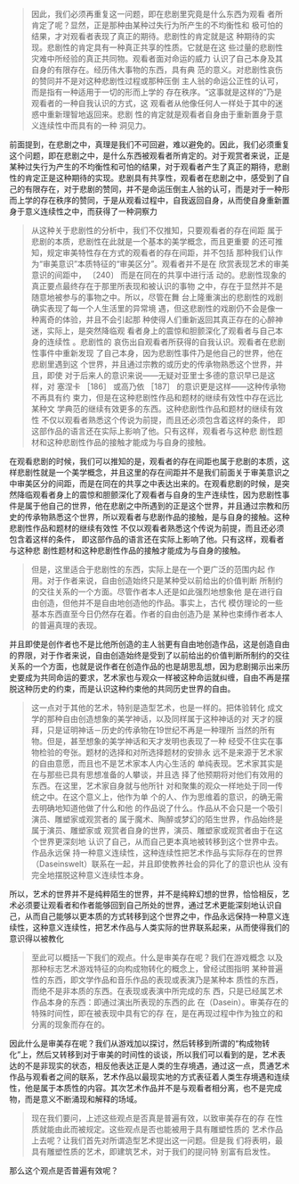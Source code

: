 <blockquote data-pid="RC9XXiMW">因此，我们必须再重复这一问题，即在悲剧里究竟是什么东西为观看 者所肯定了呢？显然，正是那种由某种过失行为所产生的不均衡性和 极可怕的结果，才对观看者表现了真正的期待。悲剧性的肯定就是这 种期待的实现。悲剧性的肯定具有一种真正共享的性质。它就是在这 些过量的悲剧性灾难中所经验的真正共同物。观看者面对命运的威力 认识了自己本身及其自身的有限存在。经历伟大事物的东西，具有典 范的意义。对悲剧性哀伤的赞同并不是对这种悲剧性过程或那种压倒 主人翁的命运公正性的认可，而是指有一种适用于一切的形而上学的 存在秩序。“这事就是这样的”乃是观看者的一种自我认识的方式，这 观看者从他像任何人一样处于其中的迷惑中重新理智地返回来。悲剧 性的肯定就是观看者自身由于重新置身于意义连续性中而具有的一种 洞见力。 </blockquote><p data-pid="cw266-C6">前面提到，在悲剧之中，真理是我们不可回避，难以避免的。因此，我们必须重复这个问题，即在悲剧之中，是什么东西被观看者所肯定的。对于观赏者来说，正是某种过失行为产生的不均衡性和可怕的结果，对于观看者产生了真正的期待，悲剧性的肯定正是这种期待的实现。悲剧具有共享性，观看者在悲剧之中，感受到了自己的有限存在，对于悲剧的赞同，并不是命运压倒主人翁的认可，而是对于一种形而上学的存在秩序的赞同，于是从观看过程中，自我返回自身，从而使自身重新置身于意义连续性之中，而获得了一种洞察力</p><blockquote data-pid="-PBBUTMS">从这种关于悲剧性的分析中，我们不仅推知，只要观看者的存在间距 属于悲剧的本质，悲剧性在此就是一个基本的美学概念，而且更重要 的还可推知，规定审美特性存在方式的观看者的存在间距，并不包括 那种我们认作为“审美意识”本质特征的“审美区分”。观看者并不是在 欣赏表现艺术的审美意识的间距中， 〔240〕 而是在同在的共享中进行活 动的。悲剧性现象的真正要点最终存在于那里所表现和被认识的事物 之中，存在于显然并不是随意地被参与的事物之中。所以，尽管在舞 台上隆重演出的悲剧性的戏剧确实表现了每一个人生活里的异常境 遇，但这悲剧性的戏剧仍不会是像一种离奇的体验，并且不会引起那 种使得人们重新返回其真正存在的心醉神迷，实际上，是突然降临观 看者身上的震惊和胆颤深化了观看者与自己本身的连续性 。悲剧性的 哀伤出自观看者所获得的自我认识。观看者在悲剧性事件中重新发现 了自己本身，因为悲剧性事件乃是他自己的世界，他在悲剧里遇到这 个世界，并且通过宗教的或历史的传承物熟悉这个世界，并且，即使 对于后来人的意识来说——无疑对亚里士多德的意识早已是这样，对 塞涅卡 ［186］ 或高乃依 ［187］ 的意识更是这样——这种传承物不再具有约 束力，但是在这种悲剧性作品和题材的继续有效性中存在远比某种文 学典范的继续有效更多的东西。这种悲剧性作品和题材的继续有效性 不仅以观看者熟悉这个传说为前提，而且还必须包含着这样的条件， 即这部作品的语言还在实际上影响了他。只有这样，观看者与这种悲 剧性题材和这种悲剧性作品的接触才能成为与自身的接触。</blockquote><p data-pid="Ta3C16cf">在观看悲剧的时候，我们可以推知的是，观看者的存在间距也属于悲剧的本质，这样悲剧性就是一个美学概念，并且这里的存在间距并不是我们前面关于审美意识之中审美区分的间距，而是在同在的共享之中表达出来的。在观看悲剧的时候，是突然降临观看者身上的震惊和胆颤深化了观看者与自身的生产连续性，因为悲剧性事件是属于他自己的世界，他在悲剧之中所遇到的正是这个世界，并且通过宗教和历史的传承物熟悉这个世界，所以观看者与悲剧作品的接触，是与自身的接触。这种悲剧性作品和题材的继续有效性 不仅以观看者熟悉这个传说为前提，而且还必须包含着这样的条件， 即这部作品的语言还在实际上影响了他。只有这样，观看者与这种悲 剧性题材和这种悲剧性作品的接触才能成为与自身的接触。</p><blockquote data-pid="YA2v1B00">但是，这里适合于悲剧性的东西，实际上是在一个更广泛的范围内起 作用。对于作者来说，自由创造始终只是某种受以前给出的价值判断 所制约的交往关系的一个方面。尽管作者本人还是如此强烈地想象他 是在进行自由创造，但他并不是自由地创造他的作品。事实上，古代 模仿理论的一些基本东西直至今日仍然存在着。作者的自由创造乃是 某种也束缚作者本人的普遍真理的表现。 </blockquote><p data-pid="bqBU3-_2">并且即使是创作者也不是比他所创造的主人翁更有自由地创造作品，这是创造自由的界限，对于作者来说，自由创造始终是受到了以前给出的价值判断所制约的交往关系的一个方面，也就是说作者在创造作品的也是胡思乱想，因为悲剧揭示出来历史要成为共同命运的要求，艺术家也与观众一样被这种命运就纠缠，自由不再是摆脱这种历史的约束，而是认识这种约束他的共同历史世界的自由。</p><blockquote data-pid="hDFaWUQd">这一点对于其他的艺术，特别是造型艺术，也是一样的。把体验转化 成文学的那种自由创造想象的美学神话，以及同样属于这种神话的对 天才的膜拜，只是证明神话－历史的传承物在19世纪不再是一种理所 当然的所有物。但是，甚至想象的美学神话和天才发明也表现了一种 经受不住实在事物检验的夸张。题材的选择和对所选择题材的安排永 远不是来源于艺术家的自由意愿，而且也不是艺术家本人内心生活的 单纯表现。艺术家其实是在与那些已具有思想准备的人攀谈，并且选 择了他预期将对他们有效用的东西。在这里，艺术家自身就与他所针 对和聚集的观众一样地处于同一传统之中。在这个意义上，他作为单 个的人、作为思维着的意识，的确无需去明确地知道他做了什么和他 的作品说了什么。作品从不会只是一个吸引演员、雕塑家或观赏者的 属于魔术、陶醉或梦幻的陌生世界，作品始终是属于演员、雕塑家或 观赏者自身的世界，演员、雕塑家或观赏者由于在这个世界更深刻地 认识了自己，从而自己更本真地被转移到这个世界中去。作品永远保 持一种意义连续性，这种连续性把艺术作品与实际存在的世界 （Daseinswelt）联系在一起，并且即使教养社会的异化了的意识也从 没有完全地摆脱这种意义连续性本身。 </blockquote><p data-pid="yhvao11J">所以，艺术的世界并不是纯粹陌生的世界，并不是纯粹幻想的世界，恰恰相反，艺术必须要让观看者和作者能够回到自己所处的世界，通过艺术更能深刻地认识自己，从而自己能够以更本质的方式转移到这个世界之中，作品永远保持一种意义连续性，这种意义连续性，把艺术作品与人类实际的世界联系起来，从而使得我们的意识得以被教化</p><blockquote data-pid="LLNSFlTw">至此可以概括一下我们的观点。什么是审美存在呢？我们在游戏概念 以及那种标志艺术游戏特征的向构成物转化的概念上，曾经试图指明 某种普遍性的东西，即文学作品和音乐作品的表现或表演乃是某种本 质性的东西，而绝不是非本质的东西。在表现或表演中所完成的东 西，只是已经属艺术作品本身的东西：即通过演出所表现的东西的此 在（Dasein）。审美存在的特殊时间性，即在被表现中具有它的存 在，是在再现过程中作为独立的和分离的现象而存在的。</blockquote><p data-pid="ddgGz6lm">因此什么是审美存在呢？我们从游戏加以探讨，然后转移到所谓的“构成物转化”上，然后又转移到对于审美的时间性的谈谈，所以我们可以看到的是，艺术表达的不是非现实的状态，相反他表达正是人类的生存境遇，通过这一点，贯通艺术作品与观看者之间的联系，艺术作品以最现实地的方式表征着人类生存境遇和连续性，他是属于本质性的内容。其次艺术作品并不是与观看者相分离，也不是完成物，而是意义不断涌现和解释的场域。</p><blockquote data-pid="gzfvq4jm">现在我们要问，上述这些观点是否真是普遍有效，以致审美存在的存 在性质就能由此而被规定。这些观点是否也能被用于具有雕塑性质的 艺术作品上去呢？让我们首先对所谓造型艺术提出这一问题。但是我 们将表明，最具有雕塑性质的艺术，即建筑艺术，对于我们的提问特 别富有启发性。</blockquote><p data-pid="a-fnIPll">那么这个观点是否普遍有效呢？</p><p></p>